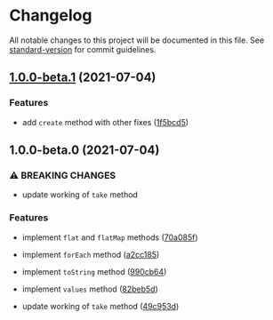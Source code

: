 # Changelog

All notable changes to this project will be documented in this file. See [standard-version](https://github.com/conventional-changelog/standard-version) for commit guidelines.

## [1.0.0-beta.1](https://github.com/samrith-s/arrayx/compare/v1.0.0-beta.0...v1.0.0-beta.1) (2021-07-04)


### Features

* add `create` method with other fixes ([1f5bcd5](https://github.com/samrith-s/arrayx/commit/1f5bcd5a793c2d1012ca126f0b6ea52c86f459a5))

## 1.0.0-beta.0 (2021-07-04)


### ⚠ BREAKING CHANGES

* update working of `take` method

### Features

* implement `flat` and `flatMap` methods ([70a085f](https://github.com/samrith-s/arrayx/commit/70a085fdeb4db277c67802eea529ce7e44ca4a8b))
* implement `forEach` method ([a2cc185](https://github.com/samrith-s/arrayx/commit/a2cc1857d0cd7f21ff77b36d05378e0ef520d88b))
* implement `toString` method ([990cb64](https://github.com/samrith-s/arrayx/commit/990cb6437e65473136e7cb064f8b44a6b53bab78))
* implement `values` method ([82beb5d](https://github.com/samrith-s/arrayx/commit/82beb5ddad9add5c865f8f42d45e8015dd770a33))


* update working of `take` method ([49c953d](https://github.com/samrith-s/arrayx/commit/49c953d92e59496656397b073d6d0e68a49e5530))

